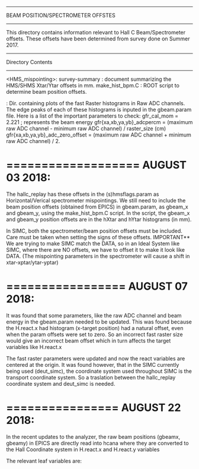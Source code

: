 ****************************
BEAM POSITION/SPECTROMETER
OFFSTES
****************************

This directory contains information relevant to Hall C Beam/Spectrometer
offsets. These offsets have been determined from survey done on Summer 2017.

********************
Directory Contents
********************
<HMS_mispointing>:
survey-summary   : document summarizing the HMS/SHMS Xtar/Ytar offsets in mm.
make_hist_bpm.C  : ROOT script to determine beam position offsets.

<fastRaster>:
Dir. containing plots of the fast Raster histograms in Raw ADC channels. The edge peaks of each of these
histograms is inputed in the gbeam.param file. Here is a list of the important parameters to check:
	   gfr_cal_mom  = 2.221  ; represents the beam energy 
	   gfr{xa,xb,ya,yb}_adcpercm = (maximum raw ADC channel - minimum raw ADC channel) / raster_size (cm)	 
           gfr{xa,xb,ya,yb}_adc_zero_offset = (maximum raw ADC channel + minimum raw ADC channel) / 2.		     

===================
  AUGUST 03 2018:
===================
The hallc_replay has these offsets in the (s)hmsflags.param as Horizontal/Verical spectrometer mispointings.
We still need to include the beam position offsets (obtained from EPICS) in gbeam.param, as gbeam_x and gbeam_y, using the make_hist_bpm.C script.
In the script, the gbeam_x and gbeam_y position offsets are in the hXtar and hYtar histograms (in mm).

In SIMC, both the spectrometer/beam position offsets must be included. Care must be taken when setting the signs of these offsets.
IMPORTANT** We are trying to make SIMC match the DATA, so in an Ideal System like SIMC, where there are NO offsets, we have to offset it
to make it look like  DATA. 
(The mispointing parameters in the spectrometer will cause a shift in xtar-xptar/ytar-yptar)

=================
 AUGUST 07 2018:
=================
It was found that some parameters, like the raw ADC channel and beam energy in the gbeam.param needed to be updated.
This was found because the H.react.x had histogram (x-target position) had a natural offset, even when the param offsets
were set to zero. So an incorrect fast raster size would give an incorrect beam offset which in turn affects the
target variables like H.react.x  

The fast raster parameters were updated and now the react variables are centered at the origin. It was found however, that in the
SIMC currently being used (deut_simc), the coordinate system used throughout SIMC is the transport coordinate system. So a traslation
between the hallc_replay coordinate system and deut_simc is needed.

================
AUGUST 22 2018:
================
In the recent updates to the analyzer, the raw beam positions (gbeamx, gbeamy) in EPICS are directly read into hcana where they are converted to the Hall Coordinate 
system in H.react.x and H.react.y variables

The relevant leaf variables are:

 
                       
              

          
         


